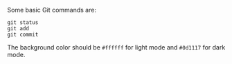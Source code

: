 Some basic Git commands are:
```
git status
git add
git commit
```

The background color should be `#ffffff` for light mode and `#0d1117` for dark mode.

